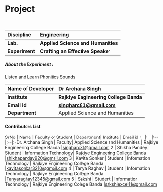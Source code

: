 # Project

<br>

<b>Discipline | <b>Engineering
:--|:--|
<b> Lab. | <b>Applied Science and Humanities
<b> Experiment|     <b> Crafting an Effective Speaker


<h5> About the Experiment : </h5>
Listen and Learn Phonitics Sounds

<b>Name of Developer | <b> Dr Archana Singh
:--|:--|
<b> Institute | <b> Rajkiye Engineering College Banda
<b> Email id|     <b> singharc81@gmail.com
<b> Department | Applied Science and Humanities

#### Contributors List

SrNo | Name | Faculty or Student | Department| Institute | Email id
:--|:--|:--|:--|:-Dr. Archana Singh | Faculty| Applied Science and Humanities |  Rajkiye Engineering College Banda |singharc81@gmail.com
2 | Shikha Pandey| Student |  Information Technology| Rajkiye Engineering College Banda |shikhapanday920@gmail.com
3 | Kavita Sonker | Student |  Information Technology | Rajkiye Engineering College Banda |kavitasonkar3210@gmail.com
4 | Tanya Raghav | Student |   Information Technology | Rajkiye Engineering College Banda |Tanyaraghav12345@gmail.com
5 | Sakshi | Student |  Information Technology | Rajkiye Engineering Colege Banda |sakshiexcel11@gmail.com


<br>

